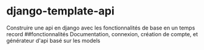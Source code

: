 # django-template-api
Construire une api en django avec les fonctionnalités de base en un temps record
##fonctionnalités
Documentation, connexion, création de compte, et générateur d'api basé sur les models
